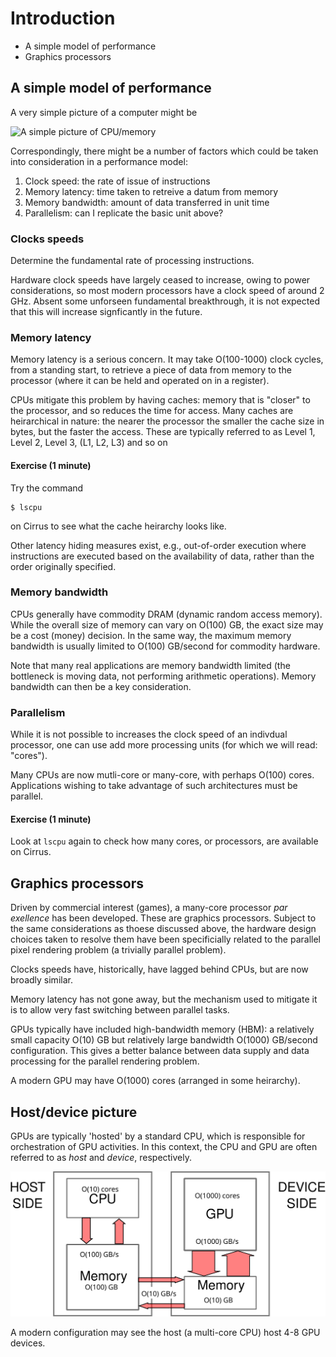 # Introduction

- A simple model of performance
- Graphics processors

## A simple model of performance

A very simple picture of a computer might be

![A simple picture of CPU/memory](../../src/ks-schemetic-4factors.svg)

Correspondingly, there might be a number of factors which could be
taken into consideration in a performance model:

1. Clock speed: the rate of issue of instructions
2. Memory latency: time taken to retreive a datum from memory
3. Memory bandwidth: amount of data transferred in unit time
4. Parallelism: can I replicate the basic unit above?


### Clocks speeds

Determine the fundamental rate of processing instructions.

Hardware clock speeds have largely ceased to increase, owing to power
considerations, so most modern processors have a clock speed of
around 2 GHz. Absent some unforseen fundamental breakthrough,
it is not expected that this will increase signficantly in the
future.

### Memory latency

Memory latency is a serious concern. It may take O(100-1000)
clock cycles, from a standing start, to retrieve a piece of
data from memory to the processor (where it can be held and
operated on in a register).


CPUs mitigate this problem by having caches: memory that is
"closer" to the processor, and so reduces the time for access.
Many caches are heirarchical in nature: the nearer the processor
the smaller the cache size in bytes, but the faster the access.
These are typically referred to  as Level 1, Level 2, Level 3,
(L1, L2, L3) and so on

#### Exercise (1 minute)

Try the command
```
$ lscpu
```
on Cirrus to see what the cache heirarchy looks like.

Other latency hiding measures exist, e.g., out-of-order execution
where instructions are executed based on the availability of data,
rather than the order originally specified.

### Memory bandwidth

CPUs generally have commodity DRAM (dynamic
random access memory). While the overall size of memory can
vary on O(100) GB, the exact size may be a cost (money) decision.
In the same way, the maximum memory bandwidth is usually limited
to O(100) GB/second for commodity hardware.

Note that many real applications are memory bandwidth limited
(the bottleneck is moving data, not performing arithmetic operations).
Memory bandwidth can then be a key consideration.

### Parallelism

While it is not possible to increases the clock speed
of an indivdual processor, one can use add more processing units
(for which we will read: "cores").

Many CPUs are now mutli-core or many-core, with perhaps O(100)
cores. Applications wishing to take advantage of such architectures
must be parallel.

#### Exercise (1 minute)

Look at `lscpu` again to check how many cores, or processors, are
available on Cirrus.


## Graphics processors

Driven by commercial interest (games), a many-core processor *par exellence*
has been developed. These are graphics processors. Subject to the same
considerations as thoese discussed above, the hardware design choices taken
to resolve them have been specificially related to the parallel pixel
rendering problem (a trivially parallel problem).

Clocks speeds have, historically, have lagged behind CPUs, but are now
broadly similar.

Memory latency has not gone away, but the mechanism used to mitigate it
is to allow very fast switching between parallel tasks.

GPUs typically have included high-bandwidth memory (HBM): a relatively
small capacity O(10) GB but relatively large bandwidth O(1000) GB/second
configuration. This gives a better balance between data supply and data
processing for the parallel rendering problem.

A modern GPU may have O(1000) cores (arranged in some heirarchy).



## Host/device picture

GPUs are typically 'hosted' by a standard CPU, which is responsible
for orchestration of GPU activities. In this context, the CPU and GPU
are often referred to as *host* and *device*, respectively.

![Host/device schematic](../images/ks-schematic-host-device.svg)


A modern configuration may see the host (a multi-core CPU) host 4-8
GPU devices.
